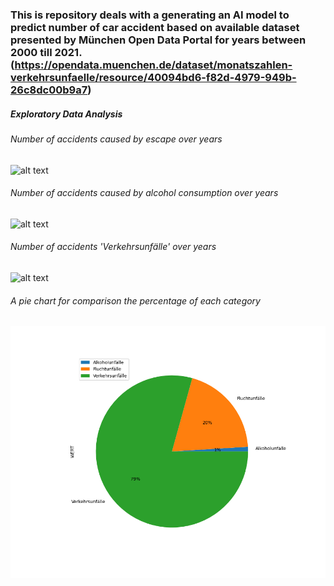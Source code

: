 ### This is repository deals with a generating an AI model to predict number of car accident based on available dataset presented by München Open Data Portal for years between 2000 till 2021. (https://opendata.muenchen.de/dataset/monatszahlen-verkehrsunfaelle/resource/40094bd6-f82d-4979-949b-26c8dc00b9a7)

##### Exploratory Data Analysis

###### Number of accidents caused by escape over years

![alt text](./Figures/Fluchtunfälle.png)


###### Number of accidents caused by alcohol consumption over years

![alt text](./Figures/Alkoholunfälle.png)


###### Number of accidents 'Verkehrsunfälle' over years

![alt text](./Figures/Verkehrsunfälle.png)



###### A pie chart for comparison the percentage of each category

![alt text](./Figures/Monatszahl_Pie.png)

